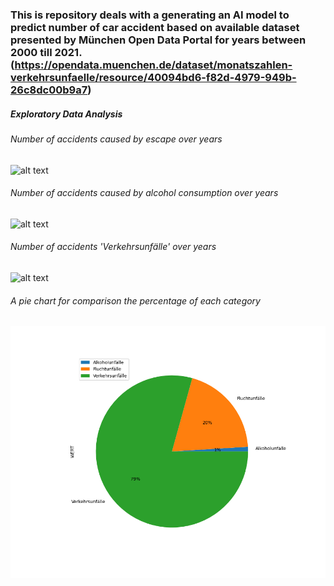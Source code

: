 ### This is repository deals with a generating an AI model to predict number of car accident based on available dataset presented by München Open Data Portal for years between 2000 till 2021. (https://opendata.muenchen.de/dataset/monatszahlen-verkehrsunfaelle/resource/40094bd6-f82d-4979-949b-26c8dc00b9a7)

##### Exploratory Data Analysis

###### Number of accidents caused by escape over years

![alt text](./Figures/Fluchtunfälle.png)


###### Number of accidents caused by alcohol consumption over years

![alt text](./Figures/Alkoholunfälle.png)


###### Number of accidents 'Verkehrsunfälle' over years

![alt text](./Figures/Verkehrsunfälle.png)



###### A pie chart for comparison the percentage of each category

![alt text](./Figures/Monatszahl_Pie.png)

